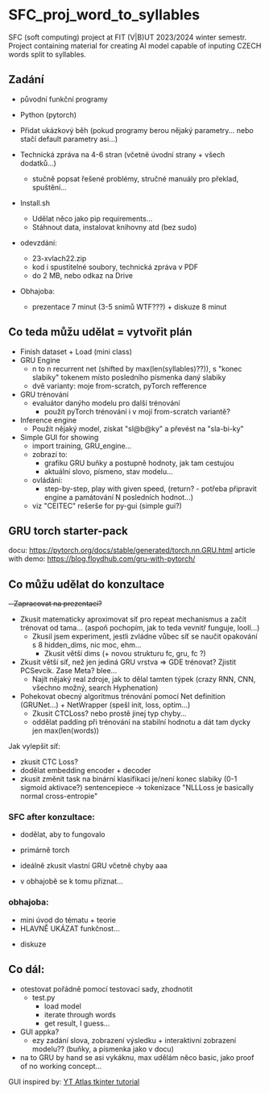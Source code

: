 # SFC_proj_word_to_syllables

SFC (soft computing) project at FIT (V|B)UT 2023/2024 winter semestr. Project containing material for creating AI model capable of inputing CZECH words split to syllables.

## Zadání
- původní funkční programy
- Python (pytorch)
- Přidat ukázkový běh (pokud programy berou nějaký parametry... nebo stačí default parametry asi...)
- Technická zpráva na 4-6 stran (včetně úvodní strany + všech dodatků...)
	- stučně popsat řešené problémy, stručné manuály pro překlad, spuštění...

- Install.sh
	- Udělat něco jako pip requirements...
	- Stáhnout data, instalovat knihovny atd (bez sudo)

- odevzdání:
	- 23-xvlach22.zip
	- kod i spustitelné soubory, technická zpráva v PDF
	- do 2 MB, nebo odkaz na Drive

- Obhajoba:
	- prezentace 7 minut (3-5 snímů WTF???) + diskuze 8 minut

## Co teda můžu udělat = vytvořit plán

- Finish dataset + Load (mini class)
- GRU Engine
	- n to n recurrent net (shifted by max(len(syllables)??)), s "konec slabiky" tokenem místo posledního písmenka daný slabiky
	- dvě varianty: moje from-scratch, pyTorch refference
- GRU trénování
	- evaluátor danýho modelu pro další trénování
		- použít pyTorch trénování i v mojí from-scratch variantě?
- Inference engine
	- Použít nějaký model, získat  "sl@b@ky" a převést na "sla-bi-ky"
- Simple GUI for showing
	- import training, GRU_engine...
	- zobrazí to:
		- grafiku GRU buňky a postupně hodnoty, jak tam cestujou
		- aktuální slovo, písmeno, stav modelu...
	- ovládání:
		- step-by-step, play with given speed, (return? - potřeba připravit engine a památování N posledních hodnot...)
	- viz "CEITEC" rešerše for py-gui (simple gui?)


## GRU torch starter-pack

docu:
https://pytorch.org/docs/stable/generated/torch.nn.GRU.html
article with demo:
https://blog.floydhub.com/gru-with-pytorch/


## Co můžu udělat do konzultace

~~- Zapracovat na prezentaci?~~
- Zkusit matematicky aproximovat síť pro repeat mechanismus a začít trénovat od tama... (aspoň pochopím, jak to teda vevnitř funguje, looll...)
  - Zkusil jsem experiment, jestli zvládne vůbec síť se naučit opakování s 8 hidden_dims, nic moc, ehm...
    - Zkusit větší dims (+ novou strukturu fc, gru, fc ?)
- Zkusit větší síť, než jen jediná GRU vrstva => GDE trénovat? Zjistit PCSevcik. Zase Meta? blee...
  - Najít nějaký real zdroje, jak to dělal tamten týpek (crazy RNN, CNN, všechno možný, search Hyphenation)
- Pohekovat obecný algoritmus trénování pomocí Net definition (GRUNet...) + NetWrapper (spešl init, loss, optim...)
  - Zkusit CTCLoss? nebo prostě jinej typ chyby...
  - oddělat padding při trénování na stabilní hodnotu a dát tam dycky jen max(len(words))


Jak vylepšit síť:
- zkusit CTC Loss?
- dodělat embedding encoder + decoder
- zkusit změnit task na binární klasifikaci je/není konec slabiky (0-1 sigmoid aktivace?)
sentencepiece -> tokenizace
"NLLLoss je basically normal cross-entropie"

### SFC after konzultace: 

- dodělat, aby to fungovalo
- primárně torch
- ideálně zkusit vlastní GRU včetně chyby aaa

- v obhajobě se k tomu přiznat...

### obhajoba: 
 - mini úvod do tématu + teorie
- HLAVNĚ UKÁZAT funkčnost...
+ diskuze



## Co dál:
- otestovat pořádně pomocí testovací sady, zhodnotit
	- test.py
		- load model
		- iterate through words
		- get result, I guess...
- GUI appka?
	- ezy zadání slova, zobrazení výsledku + interaktivní zobrazení modelu?? (buňky, a písmenka jako v docu)
- na to GRU by hand se asi vykáknu, max udělám něco basic, jako proof of no working concept...


GUI inspired by: [YT Atlas tkinter tutorial](https://github.com/clear-code-projects/tkinter-complete/blob/main/2%20layout/2_9_classes.py)

